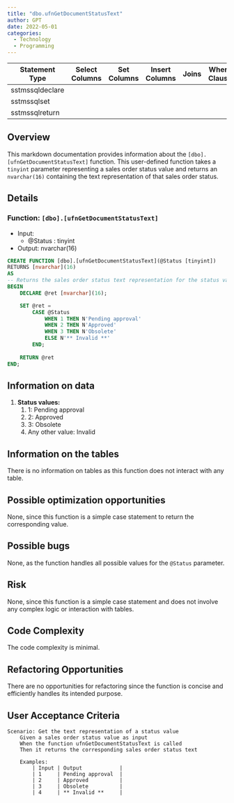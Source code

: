 ```yaml
---
title: "dbo.ufnGetDocumentStatusText"
author: GPT
date: 2022-05-01
categories:
  - Technology
  - Programming
---
```


| Statement Type | Select Columns | Set Columns | Insert Columns | Joins | Where Clause | Table Name |
|---|---|---|---|---|---|---|
| sstmssqldeclare |  |  |  |  |  |  |
| sstmssqlset |  |  |  |  |  |  |
| sstmssqlreturn |  |  |  |  |  |  |

## Overview
This markdown documentation provides information about the `[dbo].[ufnGetDocumentStatusText]` function. This user-defined function takes a `tinyint` parameter representing a sales order status value and returns an `nvarchar(16)` containing the text representation of that sales order status.

## Details
### Function: `[dbo].[ufnGetDocumentStatusText]`
* Input:
    * @Status : tinyint
* Output: nvarchar(16)

```sql
CREATE FUNCTION [dbo].[ufnGetDocumentStatusText](@Status [tinyint])
RETURNS [nvarchar](16)
AS
-- Returns the sales order status text representation for the status value.
BEGIN
    DECLARE @ret [nvarchar](16);

    SET @ret = 
        CASE @Status
            WHEN 1 THEN N'Pending approval'
            WHEN 2 THEN N'Approved'
            WHEN 3 THEN N'Obsolete'
            ELSE N'** Invalid **'
        END;
    
    RETURN @ret
END;
```

## Information on data
1. **Status values:**
    1. 1: Pending approval
    2. 2: Approved
    3. 3: Obsolete
    4. Any other value: Invalid

## Information on the tables
There is no information on tables as this function does not interact with any table.

## Possible optimization opportunities
None, since this function is a simple case statement to return the corresponding value.

## Possible bugs
None, as the function handles all possible values for the `@Status` parameter.

## Risk
None, since this function is a simple case statement and does not involve any complex logic or interaction with tables.

## Code Complexity
The code complexity is minimal.

## Refactoring Opportunities
There are no opportunities for refactoring since the function is concise and efficiently handles its intended purpose.

## User Acceptance Criteria
```Gherkin
Scenario: Get the text representation of a status value
    Given a sales order status value as input
    When the function ufnGetDocumentStatusText is called
    Then it returns the corresponding sales order status text
    
    Examples:
        | Input | Output            |
        | 1     | Pending approval  |
        | 2     | Approved          |
        | 3     | Obsolete          |
        | 4     | ** Invalid **     |
```

